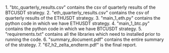 1\. \"btc_quarterly_results.csv\" contains the csv of quarterly results
of the BTCUSDT strategy. 2. \"eth_quarterly_results.csv\" contains the
csv of quarterly results of the ETHUSDT strategy. 3. \"main_1\_eth.py\"
contains the python code in which we have ETHUSDT strategy. 4.
\"main_1\_btc.py\" contains the python code in which we have BTCUSDT
strategy. 5. \"requirements.txt\" contains all the libraries which need
to installed prior to running the code. 6. \"summary_document.pdf\"
contains the entire summary of the strategy. 7.
\"67_h2_zelta_endterm.pdf\" is the final report.
